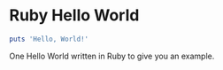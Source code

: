 # Ruby Hello World

```ruby
puts 'Hello, World!'
```

One Hello World written in Ruby to give you an example.
